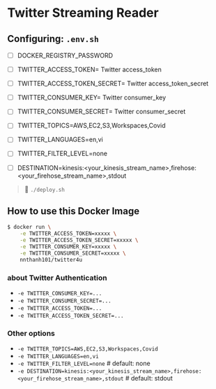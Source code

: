 # Twitter Streaming Reader

## Configuring: `.env.sh`

* [ ] DOCKER_REGISTRY_PASSWORD
* [ ] TWITTER_ACCESS_TOKEN=        Twitter access_token
* [ ] TWITTER_ACCESS_TOKEN_SECRET= Twitter access_token_secret
* [ ] TWITTER_CONSUMER_KEY=        Twitter consumer_key
* [ ] TWITTER_CONSUMER_SECRET=     Twitter consumer_secret

* [ ] TWITTER_TOPICS=AWS,EC2,S3,Workspaces,Covid
* [ ] TWITTER_LANGUAGES=en,vi
* [ ] TWITTER_FILTER_LEVEL=none
* [ ] DESTINATION=kinesis:<your_kinesis_stream_name>,firehose:<your_firehose_stream_name>,stdout

> 🚀 `./deploy.sh`

## How to use this Docker Image

```bash
$ docker run \
    -e TWITTER_ACCESS_TOKEN=xxxxx \
    -e TWITTER_ACCESS_TOKEN_SECRET=xxxxx \
    -e TWITTER_CONSUMER_KEY=xxxxx \
    -e TWITTER_CONSUMER_SECRET=xxxxx \
    nnthanh101/twitter4u
```

### about Twitter Authentication

- `-e TWITTER_CONSUMER_KEY=...`
- `-e TWITTER_CONSUMER_SECRET=...`
- `-e TWITTER_ACCESS_TOKEN=...`
- `-e TWITTER_ACCESS_TOKEN_SECRET=...`

### Other options

- `-e TWITTER_TOPICS=AWS,EC2,S3,Workspaces,Covid`
- `-e TWITTER_LANGUAGES=en,vi`
- `-e TWITTER_FILTER_LEVEL=none`  # default: none
- `-e DESTINATION=kinesis:<your_kinesis_stream_name>,firehose:<your_firehose_stream_name>,stdout`  # default: stdout
